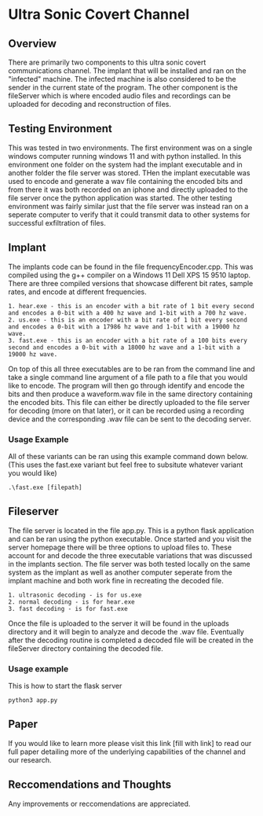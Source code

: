 ﻿# Ultra Sonic Covert Channel

## Overview
There are primarily two components to this ultra sonic covert communications channel.  The implant that will be installed and ran on the "infected" machine.  The infected machine is also considered to be the sender in the current state of the program.  The other component is the fileServer which is where encoded audio files and recordings can be uploaded for decoding and reconstruction of files.

## Testing Environment
This was tested in two environments.  The first environment was on a single windows computer running windows 11 and with python installed.  In this environment one folder on the system had the implant executable and in another folder the file server was stored.  THen  the implant executable was used to encode and generate a wav file containing the encoded bits and from there it was both recorded on an iphone and directly uploaded to the file server once the python application was started.  The other testing environment was fairly similar just that the file server was instead ran on a seperate computer to verify that it could transmit data to other systems for successful exfiltration of files.

## Implant
The implants code can be found in the file frequencyEncoder.cpp.  This was compiled using the g++ compiler on a Windows 11 Dell XPS 15 9510 laptop.  There are three compiled versions that showcase different bit rates, sample rates, and encode at different frequencies.  

```
1. hear.exe - this is an encoder with a bit rate of 1 bit every second and encodes a 0-bit with a 400 hz wave and 1-bit with a 700 hz wave.  
2. us.exe - this is an encoder with a bit rate of 1 bit every second and encodes a 0-bit with a 17986 hz wave and 1-bit with a 19000 hz wave.
3. fast.exe - this is an encoder with a bit rate of a 100 bits every second and encodes a 0-bit with a 18000 hz wave and a 1-bit with a 19000 hz wave.
```

On top of this all three executables are to be ran from the command line and take a single command line argument of a file path to a file that you would like to encode.  The program will then go through identify and encode the bits and then produce a waveform.wav file in the same directory containing the encoded bits.  This file can either be directly uploaded to the file server for decoding (more on that later), or it can be recorded using a recording device and the corresponding .wav file can be sent to the decoding server.

### Usage Example
All of these variants can be ran using this example command down below.  (This uses the fast.exe variant but feel free to subsitute whatever variant you would like)
```
.\fast.exe [filepath]
```

## Fileserver
The file server is located in the file app.py.  This is a python flask application and can be ran using the python executable. Once started and you visit the server homepage there will be three options to upload files to.  These account for and decode the three executable variations that was discussed in the implants section.  The file server was both tested locally on the same system as the implant as well as another computer seperate from the implant machine and both work fine in recreating the decoded file.

```
1. ultrasonic decoding - is for us.exe
2. normal decoding - is for hear.exe
3. fast decoding - is for fast.exe
```

Once the file is uploaded to the server it will be found in the uploads directory and it will begin to analyze and decode the .wav file.  Eventually after the decoding routine is completed a decoded file will be created in the fileServer directory containing the decoded file.

### Usage example
This is how to start the flask server
```
python3 app.py
```

## Paper

If you would like to learn more please visit this link [fill with link] to read our full paper detailing more of the underlying capabilities of the channel and our research.

## Reccomendations and Thoughts 
Any improvements or reccomendations are appreciated. 
